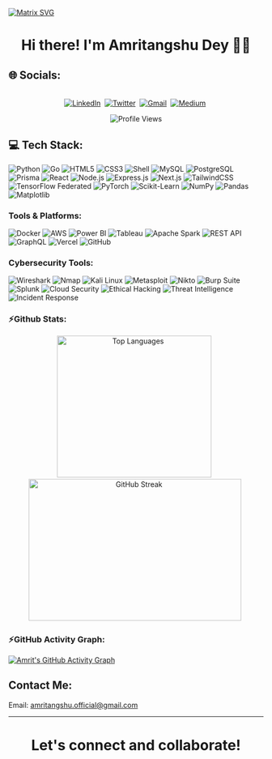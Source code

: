   [![Matrix SVG](https://raw.githubusercontent.com/rodrigograca31/rodrigograca31/master/matrix.svg)](https://www.youtube.com/watch?v=SDkAGkd4NLc) 
<p>
  <h1 align="center"><b>Hi there! I'm Amritangshu Dey 👋🏽</b></h1>
</p>

## 🌐 Socials:

<p align="center">
<br>
<a href="https://linkedin.com/in/amritangshu-dey-400940251"><img src="https://img.shields.io/badge/LinkedIn-%230077B5.svg?&style=for-the-badge&logo=linkedin&logoColor=white" alt="LinkedIn" /></a>&nbsp; <a href="https://x.com/amritangshX2801"><img src="https://img.shields.io/badge/X-black?style=for-the-badge&logo=x&logoColor=white" alt="Twitter" /></a>&nbsp;
<a href="mailto:amritangshu2025.work@gmail.com"><img src="https://img.shields.io/badge/gmail-%23D14836.svg?&style=for-the-badge&logo=gmail&logoColor=white" alt="Gmail"/></a>&nbsp;
<a href="https://medium.com/@amritangshu.official"><img src="https://img.shields.io/badge/Medium-12100E?logo=medium&logoColor=white&style=for-the-badge" alt="Medium" /></a>&nbsp;
</p>

<p align="center">
  <img src="https://komarev.com/ghpvc/?username=amritofficial88&style=for-the-badge&color=blue" alt="Profile Views"/>
</p>


## 💻 Tech Stack:

![Python](https://img.shields.io/badge/Python-3776AB?style=for-the-badge&logo=python&logoColor=white)
![Go](https://img.shields.io/badge/Go-00ADD8?style=for-the-badge&logo=go&logoColor=white)
![HTML5](https://img.shields.io/badge/HTML5-E34F26?style=for-the-badge&logo=html5&logoColor=white)
![CSS3](https://img.shields.io/badge/CSS3-1572B6?style=for-the-badge&logo=css3&logoColor=white)
![Shell](https://img.shields.io/badge/Shell-121011?style=for-the-badge&logo=gnu-bash&logoColor=white)
![MySQL](https://img.shields.io/badge/MySQL-4479A1?style=for-the-badge&logo=mysql&logoColor=white)
![PostgreSQL](https://img.shields.io/badge/PostgreSQL-336791?style=for-the-badge&logo=postgresql&logoColor=white)
![Prisma](https://img.shields.io/badge/Prisma-2D3748?style=for-the-badge&logo=prisma&logoColor=white)
![React](https://img.shields.io/badge/React-61DAFB?style=for-the-badge&logo=react&logoColor=black)
![Node.js](https://img.shields.io/badge/Node.js-339933?style=for-the-badge&logo=node.js&logoColor=white)
![Express.js](https://img.shields.io/badge/Express.js-000000?style=for-the-badge&logo=express&logoColor=white)
![Next.js](https://img.shields.io/badge/Next.js-000000?style=for-the-badge&logo=next.js&logoColor=white)
![TailwindCSS](https://img.shields.io/badge/TailwindCSS-38B2AC?style=for-the-badge&logo=tailwind-css&logoColor=white)
![TensorFlow Federated](https://img.shields.io/badge/TensorFlow%20Federated-FF6F00?style=for-the-badge&logo=tensorflow&logoColor=white)
![PyTorch](https://img.shields.io/badge/PyTorch-EE4C2C?style=for-the-badge&logo=pytorch&logoColor=white)
![Scikit-Learn](https://img.shields.io/badge/Scikit--Learn-F7931E?style=for-the-badge&logo=scikit-learn&logoColor=white)
![NumPy](https://img.shields.io/badge/NumPy-013243?style=for-the-badge&logo=numpy&logoColor=white)
![Pandas](https://img.shields.io/badge/Pandas-150458?style=for-the-badge&logo=pandas&logoColor=white)
![Matplotlib](https://img.shields.io/badge/Matplotlib-11557C?style=for-the-badge&logo=python&logoColor=white)

### Tools & Platforms:
![Docker](https://img.shields.io/badge/Docker-2496ED?style=for-the-badge&logo=docker&logoColor=white)
![AWS](https://img.shields.io/badge/AWS-232F3E?style=for-the-badge&logo=amazon-aws&logoColor=white)
![Power BI](https://img.shields.io/badge/Power%20BI-F2C811?style=for-the-badge&logo=powerbi&logoColor=black)
![Tableau](https://img.shields.io/badge/Tableau-E97627?style=for-the-badge&logo=tableau&logoColor=white)
![Apache Spark](https://img.shields.io/badge/Apache%20Spark-E25A1C?style=for-the-badge&logo=apachespark&logoColor=white)
![REST API](https://img.shields.io/badge/REST--API-005571?style=for-the-badge&logo=fastapi&logoColor=white)
![GraphQL](https://img.shields.io/badge/GraphQL-E10098?style=for-the-badge&logo=graphql&logoColor=white)
![Vercel](https://img.shields.io/badge/Vercel-000000?style=for-the-badge&logo=vercel&logoColor=white)
![GitHub](https://img.shields.io/badge/GitHub-181717?style=for-the-badge&logo=github&logoColor=white)

### Cybersecurity Tools:

![Wireshark](https://img.shields.io/badge/Wireshark-1679A7?style=for-the-badge&logo=wireshark&logoColor=white)
![Nmap](https://img.shields.io/badge/Nmap-EE4432?style=for-the-badge&logo=nmap&logoColor=white)
![Kali Linux](https://img.shields.io/badge/Kali%20Linux-557C9B?style=for-the-badge&logo=kalilinux&logoColor=white)
![Metasploit](https://img.shields.io/badge/Metasploit-000000?style=for-the-badge&logo=metasploit&logoColor=white)
![Nikto](https://img.shields.io/badge/Nikto-A20000?style=for-the-badge&logo=web&logoColor=white)
![Burp Suite](https://img.shields.io/badge/Burp%20Suite-FF6633?style=for-the-badge&logo=burpsuite&logoColor=white)
![Splunk](https://img.shields.io/badge/Splunk-000000?style=for-the-badge&logo=splunk&logoColor=white)
![Cloud Security](https://img.shields.io/badge/Cloud%20Security-F05423?style=for-the-badge&logo=amazonaws&logoColor=white)
![Ethical Hacking](https://img.shields.io/badge/Ethical%20Hacking-4CAF50?style=for-the-badge&logo=hackthebox&logoColor=white)
![Threat Intelligence](https://img.shields.io/badge/Threat%20Intel-FF8C00?style=for-the-badge&logo=databricks&logoColor=white)
![Incident Response](https://img.shields.io/badge/Incident%20Response-DC3545?style=for-the-badge&logo=jira&logoColor=white)

### ⚡Github Stats:
<div align="center"> 
  <img src="https://github-readme-stats.vercel.app/api/top-langs/?username=amritofficial88&theme=default&layout=compact" alt="Top Languages" width="305" height="280"/>       <img src="https://github-readme-streak-stats.herokuapp.com/?user=amritofficial88&theme=default" alt="GitHub Streak" width="420" height="280"/> 
</div>

### ⚡GitHub Activity Graph:

[![Amrit's GitHub Activity Graph](https://github-readme-activity-graph.vercel.app/graph?username=amritofficial88&theme=github-compact)](https://github.com/amritofficial88)

## Contact Me:
Email: amritangshu.official@gmail.com

---
<p>
  <h1 align="center"><b>Let's connect and collaborate!</b></h1>
</p>
  









